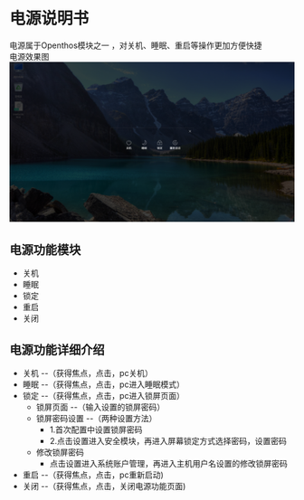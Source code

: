 # 电源说明书
电源属于Openthos模块之一 ，对关机、睡眠、重启等操作更加方便快捷  
电源效果图  
![](pic/guanji/powerMenu.png)

## 电源功能模块
   - 关机
   - 睡眠
   - 锁定
   - 重启
   - 关闭

## 电源功能详细介绍
   - 关机 --（获得焦点，点击，pc关机）
   - 睡眠 --（获得焦点，点击，pc进入睡眠模式）
   - 锁定 --（获得焦点，点击，pc进入锁屏页面）
      - 锁屏页面 --（输入设置的锁屏密码）
      - 锁屏密码设置 --（两种设置方法）
         - 1.首次配置中设置锁屏密码
         - 2.点击设置进入安全模块，再进入屏幕锁定方式选择密码，设置密码
      - 修改锁屏密码
         - 点击设置进入系统账户管理，再进入主机用户名设置的修改锁屏密码
   - 重启 --（获得焦点，点击，pc重新启动)
   - 关闭 --（获得焦点，点击，关闭电源功能页面)
